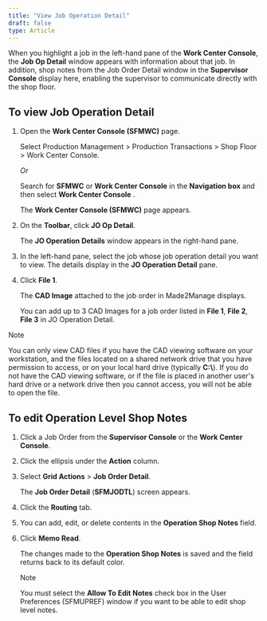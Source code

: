 ```yaml
---
title: "View Job Operation Detail"
draft: false
type: Article
---
```


When you highlight a job in the left-hand pane of the **Work Center Console**, the **Job Op Detail** window appears with information about that job. In addition, shop notes from the Job Order Detail window in the **Supervisor Console** display here, enabling the supervisor to communicate directly with the shop floor.

## To view Job Operation Detail

1.  Open the **Work Center Console (SFMWC)** page.

    Select Production Management > Production Transactions > Shop Floor > Work Center Console.

    *Or*

      Search for **SFMWC** or **Work Center Console** in the **Navigation box** and then select **Work Center Console** .

    The **Work Center Console (SFMWC)** page appears.

2.  On the **Toolbar**, click **JO Op Detail**.

    The **JO Operation Details** window appears in the right-hand pane.

3.  In the left-hand pane, select the job whose job operation detail you want to view. The details display in the **JO Operation Detail** pane.
4.  Click **File 1**.

    The **CAD Image** attached to the job order in Made2Manage displays.

    You can add up to 3 CAD Images for a job order listed in **File 1**, **File 2**, **File 3** in JO Operation Detail.

>[!Note]
> You can only view CAD files if you have the CAD viewing software on your workstation, and the files located on a shared network drive that you have permission to access, or on your local hard drive (typically **C:\\**). If you do not have the CAD viewing software, or if the file is placed in another user's hard drive or a network drive then you cannot access, you will not be able to open the file.

## To edit Operation Level Shop Notes

1.  Click a Job Order from the **Supervisor Console** or the **Work Center Console**.
2.  Click the ellipsis under the **Action** column.
3.  Select **Grid Actions** \> **Job Order Detail**.

    The **Job Order Detail** (**SFMJODTL**) screen appears.

1.  Click the **Routing** tab.
2.  You can add, edit, or delete contents in the **Operation Shop Notes** field.
3.  Click **Memo Read**.

    The changes made to the **Operation Shop Notes** is saved and the field returns back to its default color.

    >[!Note]
    >You must select the **Allow To Edit Notes** check box in the User Preferences (SFMUPREF) window if you want to be able to edit shop level notes.